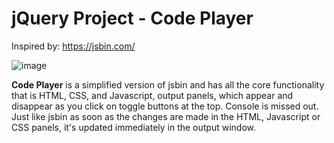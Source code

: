 # jQuery Project - Code Player
Inspired by: https://jsbin.com/

![image](https://user-images.githubusercontent.com/81953271/121415485-13267000-c968-11eb-9f77-125ed1a04aac.png)

<b>Code Player</b> is a simplified version of jsbin and has all the core functionality that is HTML, CSS, and Javascript, output panels, which appear and disappear as you click on toggle buttons at the top. Console is missed out. <br>
Just like jsbin as soon as the changes are made in the HTML, Javascript or CSS panels, it's updated immediately in the output window.
